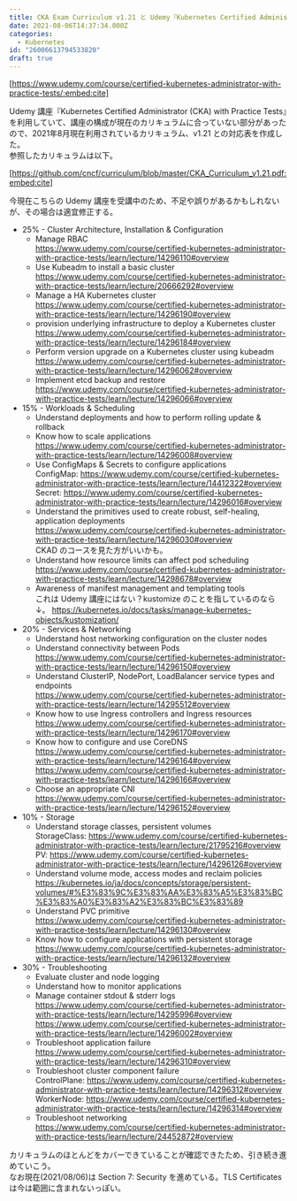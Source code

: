 ```yaml
---
title: CKA Exam Curriculum v1.21 と Udemy『Kubernetes Certified Administrator (CKA) with Practice Tests』の対応
date: 2021-08-06T14:37:34.000Z
categories:
  - Kubernetes
id: "26006613794533820"
draft: true
---
```

[https://www.udemy.com/course/certified-kubernetes-administrator-with-practice-tests/:embed:cite]

Udemy 講座『Kubernetes Certified Administrator (CKA) with Practice Tests』を利用していて、講座の構成が現在のカリキュラムに合っていない部分があったので、2021年8月現在利用されているカリキュラム、v1.21 との対応表を作成した。  
参照したカリキュラムは以下。

[https://github.com/cncf/curriculum/blob/master/CKA_Curriculum_v1.21.pdf:embed:cite]


今現在こちらの Udemy 講座を受講中のため、不足や誤りがあるかもしれないが、その場合は適宜修正する。

- 25% - Cluster Architecture, Installation & Configuration
  - Manage RBAC  
  https://www.udemy.com/course/certified-kubernetes-administrator-with-practice-tests/learn/lecture/14296110#overview
  - Use Kubeadm to install a basic cluster  
  https://www.udemy.com/course/certified-kubernetes-administrator-with-practice-tests/learn/lecture/20666292#overview
  - Manage a HA Kubernetes cluster  
  https://www.udemy.com/course/certified-kubernetes-administrator-with-practice-tests/learn/lecture/14296190#overview
  - provision underlying infrastructure to deploy a Kubernetes cluster  
  https://www.udemy.com/course/certified-kubernetes-administrator-with-practice-tests/learn/lecture/14296184#overview
  - Perform version upgrade on a Kubernetes cluster using kubeadm  
  https://www.udemy.com/course/certified-kubernetes-administrator-with-practice-tests/learn/lecture/14296062#overview
  - Implement etcd backup and restore  
  https://www.udemy.com/course/certified-kubernetes-administrator-with-practice-tests/learn/lecture/14296066#overview
- 15% - Workloads & Scheduling
  - Understand deployments and how to perform rolling update & rollback  
  - Know how to scale applications  
  https://www.udemy.com/course/certified-kubernetes-administrator-with-practice-tests/learn/lecture/14296008#overview
  - Use ConfigMaps & Secrets to configure applications  
  ConfigMap: https://www.udemy.com/course/certified-kubernetes-administrator-with-practice-tests/learn/lecture/14412322#overview  
  Secret: https://www.udemy.com/course/certified-kubernetes-administrator-with-practice-tests/learn/lecture/14296016#overview
  - Understand the primitives used to create robust, self-healing, application deployments  
  https://www.udemy.com/course/certified-kubernetes-administrator-with-practice-tests/learn/lecture/14296030#overview  
  CKAD のコースを見た方がいいかも。
  - Understand how resource limits can affect pod scheduling  
  https://www.udemy.com/course/certified-kubernetes-administrator-with-practice-tests/learn/lecture/14298678#overview
  - Awareness of manifest management and templating tools  
  これは Udemy 講座にはない？kustomize のことを指しているのなら↓。
  https://kubernetes.io/docs/tasks/manage-kubernetes-objects/kustomization/
- 20% - Services & Networking
  - Understand host networking configuration on the cluster nodes
  - Understand connectivity between Pods  
  https://www.udemy.com/course/certified-kubernetes-administrator-with-practice-tests/learn/lecture/14296150#overview
  - Understand ClusterIP, NodePort, LoadBalancer service types and endpoints  
  https://www.udemy.com/course/certified-kubernetes-administrator-with-practice-tests/learn/lecture/14295512#overview
  - Know how to use Ingress controllers and Ingress resources  
  https://www.udemy.com/course/certified-kubernetes-administrator-with-practice-tests/learn/lecture/14296170#overview
  - Know how to configure and use CoreDNS  
  https://www.udemy.com/course/certified-kubernetes-administrator-with-practice-tests/learn/lecture/14296164#overview  
  https://www.udemy.com/course/certified-kubernetes-administrator-with-practice-tests/learn/lecture/14296166#overview
  - Choose an appropriate CNI  
  https://www.udemy.com/course/certified-kubernetes-administrator-with-practice-tests/learn/lecture/14296152#overview
- 10% - Storage
  - Understand storage classes, persistent volumes  
  StorageClass: https://www.udemy.com/course/certified-kubernetes-administrator-with-practice-tests/learn/lecture/21795216#overview  
  PV: https://www.udemy.com/course/certified-kubernetes-administrator-with-practice-tests/learn/lecture/14296126#overview
  - Understand volume mode, access modes and reclaim policies  
  https://kubernetes.io/ja/docs/concepts/storage/persistent-volumes/#%E3%83%9C%E3%83%AA%E3%83%A5%E3%83%BC%E3%83%A0%E3%83%A2%E3%83%BC%E3%83%89
  - Understand PVC primitive  
  https://www.udemy.com/course/certified-kubernetes-administrator-with-practice-tests/learn/lecture/14296130#overview
  - Know how to configure applications with persistent storage  
  https://www.udemy.com/course/certified-kubernetes-administrator-with-practice-tests/learn/lecture/14296132#overview
- 30% - Troubleshooting
  - Evaluate cluster and node logging  
  - Understand how to monitor applications  
  - Manage container stdout & stderr logs  
  https://www.udemy.com/course/certified-kubernetes-administrator-with-practice-tests/learn/lecture/14295996#overview
  https://www.udemy.com/course/certified-kubernetes-administrator-with-practice-tests/learn/lecture/14296002#overview
  - Troubleshoot application failure  
  https://www.udemy.com/course/certified-kubernetes-administrator-with-practice-tests/learn/lecture/14296310#overview
  - Troubleshoot cluster component failure  
  ControlPlane: https://www.udemy.com/course/certified-kubernetes-administrator-with-practice-tests/learn/lecture/14296312#overview  
  WorkerNode: https://www.udemy.com/course/certified-kubernetes-administrator-with-practice-tests/learn/lecture/14296314#overview
  - Troubleshoot networking  
  https://www.udemy.com/course/certified-kubernetes-administrator-with-practice-tests/learn/lecture/24452872#overview

カリキュラムのほとんどをカバーできていることが確認できたため、引き続き進めていこう。  
なお現在(2021/08/06)は Section 7: Security を進めている。TLS Certificates は今は範囲に含まれないっぽい。
